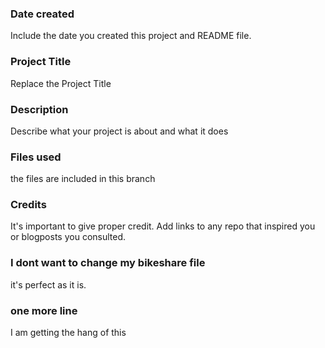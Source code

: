 ### Date created
Include the date you created this project and README file.

### Project Title
Replace the Project Title

### Description
Describe what your project is about and what it does

### Files used
the files are included in this branch

### Credits
It's important to give proper credit. Add links to any repo that inspired you or blogposts you consulted.

### I dont want to change my bikeshare file
it's perfect as it is.

### one more line
I am getting the hang of this

